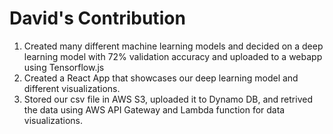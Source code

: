 <h1>David's Contribution</h1>
<ol>
    <li>
        Created many different machine learning models and decided on a deep learning model with 72% validation accuracy and uploaded to a webapp using Tensorflow.js
    </li>
    <li>
        Created a React App that showcases our deep learning model and different visualizations.
    </li>
    <li>
        Stored our csv file in AWS S3, uploaded it to Dynamo DB, and retrived the data using AWS API Gateway and Lambda function for data visualizations.
    </li>
</ol>